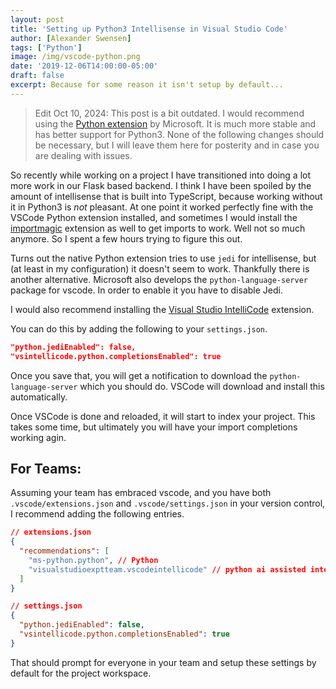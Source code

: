 ```yaml
---
layout: post
title: 'Setting up Python3 Intellisense in Visual Studio Code'
author: [Alexander Swensen]
tags: ['Python']
image: /img/vscode-python.png
date: '2019-12-06T14:00:00-05:00'
draft: false
excerpt: Because for some reason it isn't setup by default...
---
```


> Edit Oct 10, 2024: This post is a bit outdated. I would recommend using the [Python extension](https://marketplace.visualstudio.com/items?itemName=ms-python.python) by Microsoft. It is much more stable and has better support for Python3. None of the following changes should be necessary, but I will leave them here for posterity and in case you are dealing with issues.

So recently while working on a project I have transitioned into doing a lot more work in our Flask based backend. I think I have been spoiled by the amount of intellisense that is built into TypeScript, because working without it in Python3 is _not_ pleasant. At one point it worked perfectly fine with the VSCode Python extension installed, and sometimes I would install the [importmagic](https://marketplace.visualstudio.com/items?itemName=brainfit.vscode-importmagic) extension as well to get imports to work. Well not so much anymore. So I spent a few hours trying to figure this out.

Turns out the native Python extension tries to use `jedi` for intellisense, but (at least in my configuration) it doesn't seem to work. Thankfully there is another alternative. Microsoft also develops the `python-language-server` package for vscode. In order to enable it you have to disable Jedi.

I would also recommend installing the [Visual Studio IntelliCode](https://marketplace.visualstudio.com/items?itemName=VisualStudioExptTeam.vscodeintellicode) extension.

You can do this by adding the following to your `settings.json`.

```json
"python.jediEnabled": false,
"vsintellicode.python.completionsEnabled": true
```

Once you save that, you will get a notification to download the `python-language-server` which you should do. VSCode will download and install this automatically.

Once VSCode is done and reloaded, it will start to index your project. This takes some time, but ultimately you will have your import completions working agin.

## For Teams:

Assuming your team has embraced vscode, and you have both `.vscode/extensions.json` and `.vscode/settings.json` in your version control, I recommend adding the following entries.

```json
// extensions.json
{
  "recommendations": [
    "ms-python.python", // Python
    "visualstudioexptteam.vscodeintellicode" // python ai assisted intellicode and python language server
  ]
}
```

```json
// settings.json
{
  "python.jediEnabled": false,
  "vsintellicode.python.completionsEnabled": true
}
```

That should prompt for everyone in your team and setup these settings by default for the project workspace.
